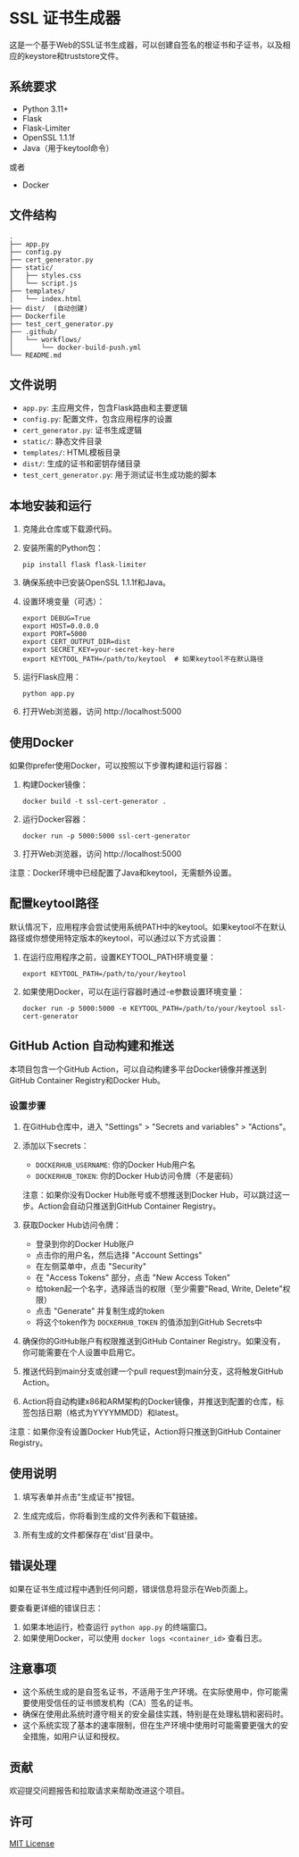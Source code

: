 # SSL 证书生成器

这是一个基于Web的SSL证书生成器，可以创建自签名的根证书和子证书，以及相应的keystore和truststore文件。

## 系统要求

- Python 3.11+
- Flask
- Flask-Limiter
- OpenSSL 1.1.1f
- Java（用于keytool命令）

或者

- Docker

## 文件结构

```
.
├── app.py
├── config.py
├── cert_generator.py
├── static/
│   ├── styles.css
│   └── script.js
├── templates/
│   └── index.html
├── dist/  (自动创建)
├── Dockerfile
├── test_cert_generator.py
├── .github/
│   └── workflows/
│       └── docker-build-push.yml
└── README.md
```

## 文件说明

- `app.py`: 主应用文件，包含Flask路由和主要逻辑
- `config.py`: 配置文件，包含应用程序的设置
- `cert_generator.py`: 证书生成逻辑
- `static/`: 静态文件目录
- `templates/`: HTML模板目录
- `dist/`: 生成的证书和密钥存储目录
- `test_cert_generator.py`: 用于测试证书生成功能的脚本

## 本地安装和运行

1. 克隆此仓库或下载源代码。

2. 安装所需的Python包：

   ```
   pip install flask flask-limiter
   ```

3. 确保系统中已安装OpenSSL 1.1.1f和Java。

4. 设置环境变量（可选）：
   ```
   export DEBUG=True
   export HOST=0.0.0.0
   export PORT=5000
   export CERT_OUTPUT_DIR=dist
   export SECRET_KEY=your-secret-key-here
   export KEYTOOL_PATH=/path/to/keytool  # 如果keytool不在默认路径
   ```

5. 运行Flask应用：

   ```
   python app.py
   ```

6. 打开Web浏览器，访问 http://localhost:5000

## 使用Docker

如果你prefer使用Docker，可以按照以下步骤构建和运行容器：

1. 构建Docker镜像：

   ```
   docker build -t ssl-cert-generator .
   ```

2. 运行Docker容器：

   ```
   docker run -p 5000:5000 ssl-cert-generator
   ```

3. 打开Web浏览器，访问 http://localhost:5000

注意：Docker环境中已经配置了Java和keytool，无需额外设置。

## 配置keytool路径

默认情况下，应用程序会尝试使用系统PATH中的keytool。如果keytool不在默认路径或你想使用特定版本的keytool，可以通过以下方式设置：

1. 在运行应用程序之前，设置KEYTOOL_PATH环境变量：
   ```
   export KEYTOOL_PATH=/path/to/your/keytool
   ```

2. 如果使用Docker，可以在运行容器时通过-e参数设置环境变量：
   ```
   docker run -p 5000:5000 -e KEYTOOL_PATH=/path/to/your/keytool ssl-cert-generator
   ```

## GitHub Action 自动构建和推送

本项目包含一个GitHub Action，可以自动构建多平台Docker镜像并推送到GitHub Container Registry和Docker Hub。

### 设置步骤

1. 在GitHub仓库中，进入 "Settings" > "Secrets and variables" > "Actions"。

2. 添加以下secrets：
   - `DOCKERHUB_USERNAME`: 你的Docker Hub用户名
   - `DOCKERHUB_TOKEN`: 你的Docker Hub访问令牌（不是密码）

   注意：如果你没有Docker Hub账号或不想推送到Docker Hub，可以跳过这一步。Action会自动只推送到GitHub Container Registry。

3. 获取Docker Hub访问令牌：
   - 登录到你的Docker Hub账户
   - 点击你的用户名，然后选择 "Account Settings"
   - 在左侧菜单中，点击 "Security"
   - 在 "Access Tokens" 部分，点击 "New Access Token"
   - 给token起一个名字，选择适当的权限（至少需要"Read, Write, Delete"权限）
   - 点击 "Generate" 并复制生成的token
   - 将这个token作为 `DOCKERHUB_TOKEN` 的值添加到GitHub Secrets中

4. 确保你的GitHub账户有权限推送到GitHub Container Registry。如果没有，你可能需要在个人设置中启用它。

5. 推送代码到main分支或创建一个pull request到main分支，这将触发GitHub Action。

6. Action将自动构建x86和ARM架构的Docker镜像，并推送到配置的仓库，标签包括日期（格式为YYYYMMDD）和latest。

注意：如果你没有设置Docker Hub凭证，Action将只推送到GitHub Container Registry。

## 使用说明

1. 填写表单并点击"生成证书"按钮。

2. 生成完成后，你将看到生成的文件列表和下载链接。

3. 所有生成的文件都保存在'dist'目录中。

## 错误处理

如果在证书生成过程中遇到任何问题，错误信息将显示在Web页面上。

要查看更详细的错误日志：

1. 如果本地运行，检查运行 `python app.py` 的终端窗口。
2. 如果使用Docker，可以使用 `docker logs <container_id>` 查看日志。

## 注意事项

- 这个系统生成的是自签名证书，不适用于生产环境。在实际使用中，你可能需要使用受信任的证书颁发机构（CA）签名的证书。
- 确保在使用此系统时遵守相关的安全最佳实践，特别是在处理私钥和密码时。
- 这个系统实现了基本的速率限制，但在生产环境中使用时可能需要更强大的安全措施，如用户认证和授权。

## 贡献

欢迎提交问题报告和拉取请求来帮助改进这个项目。

## 许可

[MIT License](https://opensource.org/licenses/MIT)